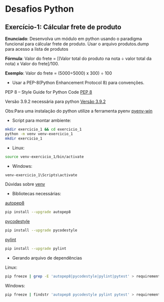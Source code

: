 # Desafios Python

## Exercício-1: Cálcular frete de produto

**Enunciado**: Desenvolva um módulo em python usando o paradigma funcional para cálcular frete de produto.
Usar o arquivo produtos.dump para acesso a lista de produtos

**Fórmula**:
Valor do frete = [(Valor total do produto na nota ÷ valor total da nota) x Valor do frete]/100.

**Exemplo**:
Valor do frete = (5000÷5000) x 300) ÷ 100

- Usar a PEP-8(Python Enhancement Protocol 8) para convenções.

PEP 8 – Style Guide for Python Code
[PEP 8](https://peps.python.org/pep-0008/)

Versão 3.9.2 necessária para python
[Versão 3.9.2](https://www.python.org/downloads/release/python-392/)

Obs:Para uma instalação do python utilize a ferramenta pyenv
[pyenv-win](https://github.com/pyenv-win/pyenv-win)

- Script para montar ambiente:

```bash
mkdir exercicio_1 && cd exercicio_1
python -m venv venv-exercicio_1
mkdir exercicio_1
```

- Linux:

```bash
source venv-exercicio_1/bin/activate
```

- Windows:

```bash
venv-exercicio_1\Scripts\activate
```

Dúvidas sobre [venv](https://docs.python.org/3/library/venv.html)

- Bibliotecas necessárias:

[autopep8](https://github.com/hhatto/autopep8)

```bash
pip install --upgrade autopep8
```

[pycodestyle](https://github.com/PyCQA/pycodestyle)

```bash
pip install --upgrade pycodestyle
```

[pylint](https://github.com/PyCQA/pylint)

```bash
pip install --upgrade pylint
```

- Gerando arquivo de dependências

Linux:

```bash
pip freeze | grep -E 'autopep8|pycodestyle|pylint|pytest' > requirements.txt
```

Windows:

```bash
pip freeze | findstr 'autopep8 pycodestyle pylint pytest' > requirements.txt
```
